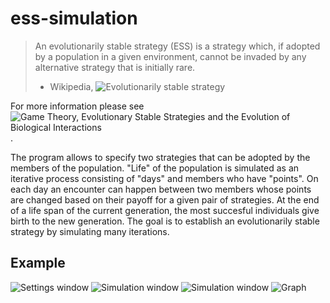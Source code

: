ess-simulation
==============

> An evolutionarily stable strategy (ESS) is a strategy which, if adopted by a population in a given environment,      cannot be invaded by any alternative strategy that is initially rare.
> - Wikipedia, ![Evolutionarily stable strategy](https://en.wikipedia.org/wiki/Evolutionarily_stable_strategy "Evolutionarily stable strategy")

For more information please see ![Game Theory, Evolutionary Stable Strategies and the Evolution of Biological Interactions](http://www.nature.com/scitable/knowledge/library/game-theory-evolutionary-stable-strategies-and-the-25953132).

The program allows to specify two strategies that can be adopted by the members of the population. "Life" of the population is simulated as an iterative process consisting of "days" and members who have "points". On each day an encounter can happen between two members whose points are changed based on their payoff for a given pair of strategies.
At the end of a life span of the current generation, the most succesful individuals give birth to the new generation.
The goal is to establish an evolutionarily stable strategy by simulating many iterations.

## Example
![Settings window](https://github.com/olya-d/ess-simulation/raw/master/screenshots/settings.png "settings window")
![Simulation window](https://github.com/olya-d/ess-simulation/raw/master/screenshots/simulation1.png "simulation window")
![Simulation window](https://github.com/olya-d/ess-simulation/raw/master/screenshots/simulation2.png "simulation window")
![Graph](https://github.com/olya-d/ess-simulation/raw/master/screenshots/graph.png "graph")

